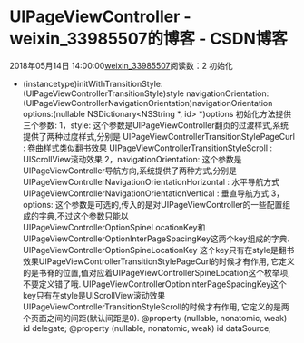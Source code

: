 # UIPageViewController - weixin_33985507的博客 - CSDN博客
2018年05月14日 14:00:00[weixin_33985507](https://me.csdn.net/weixin_33985507)阅读数：2
初始化
- (instancetype)initWithTransitionStyle:(UIPageViewControllerTransitionStyle)style navigationOrientation:(UIPageViewControllerNavigationOrientation)navigationOrientation options:(nullable NSDictionary<NSString *, id> *)options
初始化方法提供三个参数:
1，style: 这个参数是UIPageViewController翻页的过渡样式,系统提供了两种过度样式,分别是
UIPageViewControllerTransitionStylePageCurl : 卷曲样式类似翻书效果
UIPageViewControllerTransitionStyleScroll : UIScrollView滚动效果
2，navigationOrientation: 这个参数是UIPageViewController导航方向,系统提供了两种方式,分别是
UIPageViewControllerNavigationOrientationHorizontal : 水平导航方式
UIPageViewControllerNavigationOrientationVertical : 垂直导航方式
3，options: 这个参数是可选的,传入的是对UIPageViewController的一些配置组成的字典,不过这个参数只能以UIPageViewControllerOptionSpineLocationKey和UIPageViewControllerOptionInterPageSpacingKey这两个key组成的字典.
UIPageViewControllerOptionSpineLocationKey 这个key只有在style是翻书效果UIPageViewControllerTransitionStylePageCurl的时候才有作用, 它定义的是书脊的位置,值对应着UIPageViewControllerSpineLocation这个枚举项,不要定义错了哦.
UIPageViewControllerOptionInterPageSpacingKey这个key只有在style是UIScrollView滚动效果UIPageViewControllerTransitionStyleScroll的时候才有作用, 它定义的是两个页面之间的间距(默认间距是0).
@property (nullable, nonatomic, weak) id <UIPageViewControllerDelegate> delegate;
@property (nullable, nonatomic, weak) id <UIPageViewControllerDataSource> dataSource;
